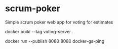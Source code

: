 # scrum-poker
Simple scrum poker web app for voting for estimates

docker build --tag voting-server .

docker run --publish 8080:8080 docker-gs-ping